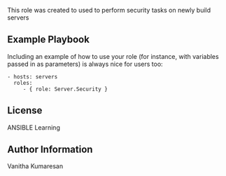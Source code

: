 
This role was created to used to perform security tasks on newly build servers

Example Playbook
----------------

Including an example of how to use your role (for instance, with variables passed in as parameters) is always nice for users too:

    - hosts: servers
      roles:
         - { role: Server.Security }

License
-------

ANSIBLE Learning

Author Information
------------------

Vanitha Kumaresan



